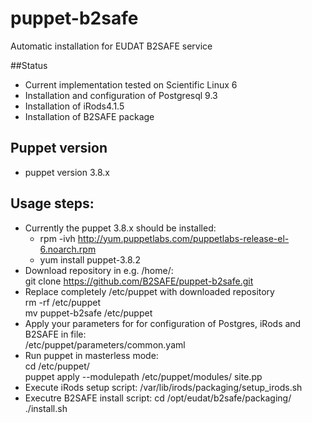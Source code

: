 # puppet-b2safe

Automatic installation for EUDAT B2SAFE service 

##Status

* Current implementation tested on Scientific Linux 6 
* Installation and configuration of Postgresql 9.3 
* Installation of iRods4.1.5
* Installation of B2SAFE package  

## Puppet version 
* puppet version 3.8.x

## Usage steps: 
* Currently the puppet 3.8.x should be installed: 
  * rpm -ivh http://yum.puppetlabs.com/puppetlabs-release-el-6.noarch.rpm
  * yum install puppet-3.8.2
* Download repository in e.g. /home/:<br>
  git clone https://github.com/B2SAFE/puppet-b2safe.git 
* Replace completely /etc/puppet with downloaded repository <br>
   rm -rf /etc/puppet <br>
   mv puppet-b2safe /etc/puppet
* Apply your parameters for for configuration of Postgres, iRods and B2SAFE in file:<br>
  /etc/puppet/parameters/common.yaml 
* Run puppet in masterless mode: <br>
   cd /etc/puppet/<br>
   puppet apply --modulepath /etc/puppet/modules/ site.pp
* Execute iRods setup script: 
  /var/lib/irods/packaging/setup_irods.sh
* Executre B2SAFE install script: 
  cd /opt/eudat/b2safe/packaging/<br>
  ./install.sh  
 
